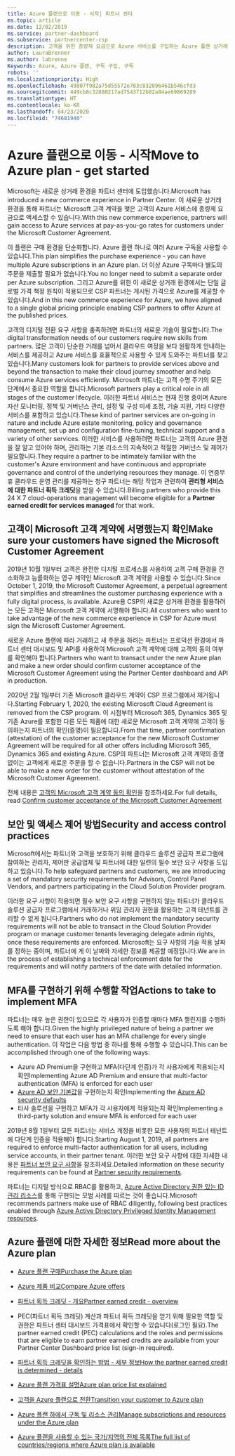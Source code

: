 ```yaml
---
title: Azure 플랜으로 이동 - 시작| 파트너 센터
ms.topic: article
ms.date: 12/02/2019
ms.service: partner-dashboard
ms.subservice: partnercenter-csp
description: 고객을 위한 종량제 요금으로 Azure 서비스를 구입하는 Azure 플랜 상거래 환경에 대해 알아봅니다. 새 보안 요구 사항에 대해서도 알아봅니다.
author: LauraBrenner
ms.author: labrenne
Keywords: Azure, Azure 플랜, 구독 구입, 구독
robots: ''
ms.localizationpriority: High
ms.openlocfilehash: 49807f982a75d55572e783c832896461b546cfd3
ms.sourcegitcommit: 449cb8c32880217ad7543712b02a84ae69869289
ms.translationtype: HT
ms.contentlocale: ko-KR
ms.lasthandoff: 04/23/2020
ms.locfileid: "74681940"
---
```

# <a name="move-to-azure-plan---get-started"></a><span data-ttu-id="65523-105">Azure 플랜으로 이동 - 시작</span><span class="sxs-lookup"><span data-stu-id="65523-105">Move to Azure plan - get started</span></span>

<span data-ttu-id="65523-106">Microsoft는 새로운 상거래 환경을 파트너 센터에 도입했습니다.</span><span class="sxs-lookup"><span data-stu-id="65523-106">Microsoft has introduced a new commerce experience in Partner Center.</span></span>  <span data-ttu-id="65523-107">이 새로운 상거래 환경을 통해 파트너는 Microsoft 고객 계약을 맺은 고객의 Azure 서비스에 종량제 요금으로 액세스할 수 있습니다.</span><span class="sxs-lookup"><span data-stu-id="65523-107">With this new commerce experience, partners will gain access to Azure services at pay-as-you-go rates for customers under the Microsoft Customer Agreement.</span></span>

<span data-ttu-id="65523-108">이 플랜은 구매 환경을 단순화합니다. Azure 플랜 하나로 여러 Azure 구독을 사용할 수 있습니다.</span><span class="sxs-lookup"><span data-stu-id="65523-108">This plan simplifies the purchase experience - you can have multiple Azure subscriptions in an Azure plan.</span></span> <span data-ttu-id="65523-109">더 이상 Azure 구독마다 별도의 주문을 제출할 필요가 없습니다.</span><span class="sxs-lookup"><span data-stu-id="65523-109">You no longer need to submit a separate order per Azure subscription.</span></span> <span data-ttu-id="65523-110">그리고 Azure를 위한 이 새로운 상거래 환경에서는 단일 글로벌 가격 책정 원칙이 적용되므로 CSP 파트너는 게시된 가격으로 Azure를 제공할 수 있습니다.</span><span class="sxs-lookup"><span data-stu-id="65523-110">And in this new commerce experience for Azure, we have aligned to a single global pricing principle enabling CSP partners to offer Azure at the published prices.</span></span>

<span data-ttu-id="65523-111">고객의 디지털 전환 요구 사항을 충족하려면 파트너의 새로운 기술이 필요합니다.</span><span class="sxs-lookup"><span data-stu-id="65523-111">The digital transformation needs of our customers require new skills from partners.</span></span> <span data-ttu-id="65523-112">많은 고객이 단순한 거래를 넘어서 클라우드 여정을 보다 원활하게 안내하는 서비스를 제공하고 Azure 서비스를 효율적으로 사용할 수 있게 도와주는 파트너를 찾고 있습니다.</span><span class="sxs-lookup"><span data-stu-id="65523-112">Many customers look for partners to provide services above and beyond the transaction to make their cloud journey smoother and help consume Azure services efficiently.</span></span> <span data-ttu-id="65523-113">Microsoft 파트너는 고객 수명 주기의 모든 단계에서 중요한 역할을 합니다.</span><span class="sxs-lookup"><span data-stu-id="65523-113">Microsoft partners play a critical role in all stages of the customer lifecycle.</span></span> <span data-ttu-id="65523-114">이러한 파트너 서비스는 현재 진행 중이며 Azure 자산 모니터링, 정책 및 거버넌스 관리, 설정 및 구성 미세 조정, 기술 지원, 기타 다양한 서비스를 포함하고 있습니다.</span><span class="sxs-lookup"><span data-stu-id="65523-114">These kind of partner services are on-going in nature and include Azure estate monitoring, policy and governance management, set up and configuration fine-tuning, technical support and a variety of other services.</span></span> <span data-ttu-id="65523-115">이러한 서비스를 사용하려면 파트너는 고객의 Azure 환경을 잘 알고 있어야 하며, 관리하는 기본 리소스의 지속적이고 적절한 거버넌스 및 제어가 필요합니다.</span><span class="sxs-lookup"><span data-stu-id="65523-115">They require a partner to be intimately familiar with the customer's Azure environment and have continuous and appropriate governance and control of the underlying resources they manage.</span></span> <span data-ttu-id="65523-116">이 연중무휴 클라우드 운영 관리를 제공하는 청구 파트너는 해당 작업과 관련하여 **관리형 서비스에 대한 파트너 획득 크레딧**을 받을 수 있습니다.</span><span class="sxs-lookup"><span data-stu-id="65523-116">Billing partners who provide this 24 X 7 cloud-operations management will become eligible for a **Partner earned credit for services managed** for that work.</span></span>

## <a name="make-sure-your-customers-have-signed-the-microsoft-customer-agreement"></a><span data-ttu-id="65523-117">고객이 Microsoft 고객 계약에 서명했는지 확인</span><span class="sxs-lookup"><span data-stu-id="65523-117">Make sure your customers have signed the Microsoft Customer Agreement</span></span>

<span data-ttu-id="65523-118">2019년 10월 1일부터 고객은 완전한 디지털 프로세스를 사용하여 고객 구매 환경을 간소화하고 능률화하는 영구 계약인 Microsoft 고객 계약을 사용할 수 있습니다.</span><span class="sxs-lookup"><span data-stu-id="65523-118">Since October 1, 2019, the Microsoft Customer Agreement, a perpetual agreement that simplifies and streamlines the customer purchasing experience with a fully digital process, is available.</span></span> <span data-ttu-id="65523-119">Azure용 CSP의 새로운 상거래 환경을 활용하려는 모든 고객은 Microsoft 고객 계약에 서명해야 합니다.</span><span class="sxs-lookup"><span data-stu-id="65523-119">All customers who want to take advantage of the new commerce experience in CSP for Azure must sign the Microsoft Customer Agreement.</span></span>

<span data-ttu-id="65523-120">새로운 Azure 플랜에 따라 거래하고 새 주문을 하려는 파트너는 프로덕션 환경에서 파트너 센터 대시보드 및 API를 사용하여 Microsoft 고객 계약에 대해 고객의 동의 여부를 확인해야 합니다.</span><span class="sxs-lookup"><span data-stu-id="65523-120">Partners who want to transact under the new Azure plan and make a new order should confirm customer acceptance of the Microsoft Customer Agreement using the Partner Center dashboard and API in production.</span></span>

<span data-ttu-id="65523-121">2020년 2월 1일부터 기존 Microsoft 클라우드 계약이 CSP 프로그램에서 제거됩니다.</span><span class="sxs-lookup"><span data-stu-id="65523-121">Starting February 1, 2020, the existing Microsoft Cloud Agreement is removed from the CSP program.</span></span> <span data-ttu-id="65523-122">이 시점부터 Microsoft 365, Dynamics 365 및 기존 Azure를 포함한 다른 모든 제품에 대한 새로운 Microsoft 고객 계약에 고객이 동의하는지 파트너의 확인(증명)이 필요합니다.</span><span class="sxs-lookup"><span data-stu-id="65523-122">From that time, partner confirmation (attestation) of the customer acceptance for the new Microsoft Customer Agreement will be required for all other offers including Microsoft 365, Dynamics 365 and existing Azure.</span></span> <span data-ttu-id="65523-123">CSP의 파트너는 Microsoft 고객 계약의 증명 없이는 고객에게 새로운 주문을 할 수 없습니다.</span><span class="sxs-lookup"><span data-stu-id="65523-123">Partners in the CSP will not be able to make a new order for the customer without attestation of the Microsoft Customer Agreement.</span></span>

<span data-ttu-id="65523-124">전체 내용은 [고객의 Microsoft 고객 계약 동의 확인](confirm-customer-agreement.md)을 참조하세요.</span><span class="sxs-lookup"><span data-stu-id="65523-124">For full details, read [Confirm customer acceptance of the Microsoft Customer Agreement](confirm-customer-agreement.md)</span></span>

## <a name="security-and-access-control-practices"></a><span data-ttu-id="65523-125">보안 및 액세스 제어 방법</span><span class="sxs-lookup"><span data-stu-id="65523-125">Security and access control practices</span></span>

<span data-ttu-id="65523-126">Microsoft에서는 파트너와 고객을 보호하기 위해 클라우드 솔루션 공급자 프로그램에 참여하는 관리자, 제어판 공급업체 및 파트너에 대한 일련의 필수 보안 요구 사항을 도입하고 있습니다.</span><span class="sxs-lookup"><span data-stu-id="65523-126">To help safeguard partners and customers, we are introducing a set of mandatory security requirements for Advisors, Control Panel Vendors, and partners participating in the Cloud Solution Provider program.</span></span>

<span data-ttu-id="65523-127">이러한 요구 사항이 적용되면 필수 보안 요구 사항을 구현하지 않는 파트너가 클라우드 솔루션 공급자 프로그램에서 거래하거나 위임 관리자 권한을 활용하는 고객 테넌트를 관리할 수 없게 됩니다.</span><span class="sxs-lookup"><span data-stu-id="65523-127">Partners who do not implement the mandatory security requirements will not be able to transact in the Cloud Solution Provider program or manage customer tenants leveraging delegate admin rights, once these requirements are enforced.</span></span> <span data-ttu-id="65523-128">Microsoft는 요구 사항의 기술 적용 날짜를 정하는 중이며, 파트너에 게 이 날짜와 자세한 정보를 제공할 예정입니다.</span><span class="sxs-lookup"><span data-stu-id="65523-128">We are in the process of establishing a technical enforcement date for the requirements and will notify partners of the date with detailed information.</span></span>

## <a name="actions-to-take-to-implement-mfa"></a><span data-ttu-id="65523-129">MFA를 구현하기 위해 수행할 작업</span><span class="sxs-lookup"><span data-stu-id="65523-129">Actions to take to implement MFA</span></span>

<span data-ttu-id="65523-130">파트너는 매우 높은 권한이 있으므로 각 사용자가 인증할 때마다 MFA 챌린지를 수행하도록 해야 합니다.</span><span class="sxs-lookup"><span data-stu-id="65523-130">Given the highly privileged nature of being a partner we need to ensure that each user has an MFA challenge for every single authentication.</span></span> <span data-ttu-id="65523-131">이 작업은 다음 방법 중 하나를 통해 수행할 수 있습니다.</span><span class="sxs-lookup"><span data-stu-id="65523-131">This can be accomplished through one of the following ways:</span></span>

- <span data-ttu-id="65523-132">Azure AD Premium을 구현하고 MFA(다단계 인증)가 각 사용자에게 적용되는지 확인</span><span class="sxs-lookup"><span data-stu-id="65523-132">Implementing Azure AD Premium and ensure that multi-factor authentication (MFA) is enforced for each user</span></span>
- <span data-ttu-id="65523-133">[Azure AD 보안 기본값](https://docs.microsoft.com/azure/active-directory/conditional-access/concept-conditional-access-security-defaults)을 구현하는지 확인</span><span class="sxs-lookup"><span data-stu-id="65523-133">Implementing the [Azure AD security defaults](https://docs.microsoft.com/azure/active-directory/conditional-access/concept-conditional-access-security-defaults)</span></span>
- <span data-ttu-id="65523-134">타사 솔루션을 구현하고 MFA가 각 사용자에게 적용되는지 확인</span><span class="sxs-lookup"><span data-stu-id="65523-134">Implementing a third-party solution and ensure MFA is enforced for each user</span></span>

<span data-ttu-id="65523-135">2019년 8월 1일부터 모든 파트너는 서비스 계정을 비롯한 모든 사용자의 파트너 테넌트에 다단계 인증을 적용해야 합니다.</span><span class="sxs-lookup"><span data-stu-id="65523-135">Starting August 1, 2019, all partners are required to enforce multi-factor authentication for all users, including service accounts, in their partner tenant.</span></span> <span data-ttu-id="65523-136">이러한 보안 요구 사항에 대한 자세한 내용은 [파트너 보안 요구 사항](https://docs.microsoft.com/partner-center/partner-security-requirements)을 참조하세요.</span><span class="sxs-lookup"><span data-stu-id="65523-136">Detailed information on these security requirements can be found at [Partner security requirements](https://docs.microsoft.com/partner-center/partner-security-requirements).</span></span>

<span data-ttu-id="65523-137">파트너는 디지털 방식으로 RBAC를 활용하고, [Azure Active Directory 권한 있는 ID 관리 리소스](https://docs.microsoft.com/azure/active-directory/privileged-identity-management/pim-configure)를 통해 구현되는 모범 사례를 따르는 것이 좋습니다.</span><span class="sxs-lookup"><span data-stu-id="65523-137">Microsoft recommends partners make use of RBAC diligently, following best practices enabled through [Azure Active Directory Privileged Identity Management resources](https://docs.microsoft.com/azure/active-directory/privileged-identity-management/pim-configure).</span></span>

## <a name="read-more-about-the-azure-plan"></a><span data-ttu-id="65523-138">Azure 플랜에 대한 자세한 정보</span><span class="sxs-lookup"><span data-stu-id="65523-138">Read more about the Azure plan</span></span>

- [<span data-ttu-id="65523-139">Azure 플랜 구매</span><span class="sxs-lookup"><span data-stu-id="65523-139">Purchase the Azure plan</span></span>](purchase-azure-plan.md)

- [<span data-ttu-id="65523-140">Azure 제품 비교</span><span class="sxs-lookup"><span data-stu-id="65523-140">Compare Azure offers</span></span>](compare-azure-offers.md)

- [<span data-ttu-id="65523-141">파트너 획득 크레딧 - 개요</span><span class="sxs-lookup"><span data-stu-id="65523-141">Partner earned credit - overview</span></span>](partner-earned-credit.md)

- <span data-ttu-id="65523-142">PEC(파트너 획득 크레딧) 계산과 파트너 획득 크레딧을 얻기 위해 필요한 역할 및 권한은 파트너 센터 대시보드 가격표에서 확인할 수 있습니다(로그인 필요).</span><span class="sxs-lookup"><span data-stu-id="65523-142">The partner earned credit (PEC) calculations and the roles and permissions that are eligible to earn partner earned credits are available from your Partner Center Dashboard price list (sign-in required).</span></span>

- [<span data-ttu-id="65523-143">파트너 획득 크레딧을 확인하는 방법 - 세부 정보</span><span class="sxs-lookup"><span data-stu-id="65523-143">How the partner earned credit is determined - details</span></span>](partner-earned-credit-explanation.md)
- [<span data-ttu-id="65523-144">Azure 플랜 가격표 설명</span><span class="sxs-lookup"><span data-stu-id="65523-144">Azure plan price list explained</span></span>](azure-plan-price-list.md)
- [<span data-ttu-id="65523-145">고객을 Azure 플랜으로 전환</span><span class="sxs-lookup"><span data-stu-id="65523-145">Transition your customer to Azure plan</span></span>](azure-plan-transition.md)
- [<span data-ttu-id="65523-146">Azure 플랜 하에서 구독 및 리소스 관리</span><span class="sxs-lookup"><span data-stu-id="65523-146">Manage subscriptions and resources under the Azure plan</span></span>](azure-plan-manage.md)
- [<span data-ttu-id="65523-147">Azure 플랜을 사용할 수 있는 국가/지역의 전체 목록</span><span class="sxs-lookup"><span data-stu-id="65523-147">The full list of countries/regions where Azure plan is available</span></span>](https://query.prod.cms.rt.microsoft.com/cms/api/am/binary/RE3QN0x)
